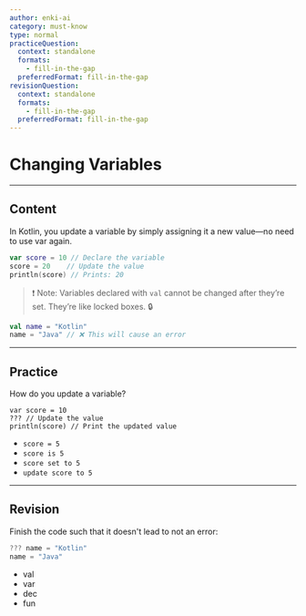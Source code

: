 ```yaml
---
author: enki-ai
category: must-know
type: normal
practiceQuestion:
  context: standalone
  formats:
    - fill-in-the-gap
  preferredFormat: fill-in-the-gap
revisionQuestion:
  context: standalone
  formats:
    - fill-in-the-gap
  preferredFormat: fill-in-the-gap
---
```


# Changing Variables

---
## Content

In Kotlin, you update a variable by simply assigning it a new value—no need to use var again.

```kotlin
var score = 10 // Declare the variable
score = 20    // Update the value
println(score) // Prints: 20
```

> ❗ Note: Variables declared with `val` cannot be changed after they’re set. They’re like locked boxes. 🔒

```kotlin
val name = "Kotlin"
name = "Java" // ❌ This will cause an error
```


---
## Practice

How do you update a variable?

    var score = 10
    ??? // Update the value
    println(score) // Print the updated value

- `score = 5`
- `score is 5`
- `score set to 5`
- `update score to 5`


---
## Revision

Finish the code such that it doesn't lead to not an error:

```kotlin
??? name = "Kotlin"
name = "Java"
```

- val
- var
- dec
- fun



